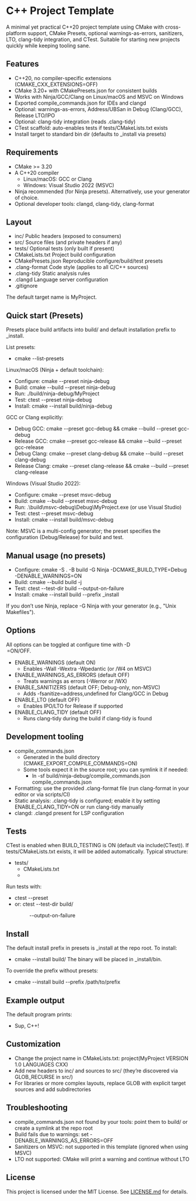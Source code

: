 # C++ Project Template

A minimal yet practical C++20 project template using CMake with cross-platform support, CMake Presets, optional warnings-as-errors, sanitizers, LTO, clang-tidy integration, and CTest. Suitable for starting new projects quickly while keeping tooling sane.

## Features
- C++20, no compiler-specific extensions (CMAKE_CXX_EXTENSIONS=OFF)
- CMake 3.20+ with CMakePresets.json for consistent builds
- Works with Ninja/GCC/Clang on Linux/macOS and MSVC on Windows
- Exported compile_commands.json for IDEs and clangd
- Optional: warnings-as-errors, Address/UBSan in Debug (Clang/GCC), Release LTO/IPO
- Optional: clang-tidy integration (reads .clang-tidy)
- CTest scaffold: auto-enables tests if tests/CMakeLists.txt exists
- Install target to standard bin dir (defaults to _install via presets)

## Requirements
- CMake >= 3.20
- A C++20 compiler
  - Linux/macOS: GCC or Clang
  - Windows: Visual Studio 2022 (MSVC)
- Ninja recommended (for Ninja presets). Alternatively, use your generator of choice.
- Optional developer tools: clangd, clang-tidy, clang-format

## Layout
- inc/               Public headers (exposed to consumers)
- src/               Source files (and private headers if any)
- tests/             Optional tests (only built if present)
- CMakeLists.txt     Project build configuration
- CMakePresets.json  Reproducible configure/build/test presets
- .clang-format      Code style (applies to all C/C++ sources)
- .clang-tidy        Static analysis rules
- .clangd            Language server configuration
- .gitignore

The default target name is MyProject.

## Quick start (Presets)
Presets place build artifacts into build/<presetName> and default installation prefix to _install.

List presets:
- cmake --list-presets

Linux/macOS (Ninja + default toolchain):
- Configure: cmake --preset ninja-debug
- Build:     cmake --build --preset ninja-debug
- Run:       ./build/ninja-debug/MyProject
- Test:      ctest --preset ninja-debug
- Install:   cmake --install build/ninja-debug

GCC or Clang explicitly:
- Debug GCC:     cmake --preset gcc-debug && cmake --build --preset gcc-debug
- Release GCC:   cmake --preset gcc-release && cmake --build --preset gcc-release
- Debug Clang:   cmake --preset clang-debug && cmake --build --preset clang-debug
- Release Clang: cmake --preset clang-release && cmake --build --preset clang-release

Windows (Visual Studio 2022):
- Configure: cmake --preset msvc-debug
- Build:     cmake --build --preset msvc-debug
- Run:       .\\build\\msvc-debug\\Debug\\MyProject.exe (or use Visual Studio)
- Test:      ctest --preset msvc-debug
- Install:   cmake --install build/msvc-debug

Note: MSVC is a multi-config generator; the preset specifies the configuration (Debug/Release) for build and test.

## Manual usage (no presets)
- Configure: cmake -S . -B build -G Ninja -DCMAKE_BUILD_TYPE=Debug -DENABLE_WARNINGS=ON
- Build:     cmake --build build -j
- Test:      ctest --test-dir build --output-on-failure
- Install:   cmake --install build --prefix _install

If you don’t use Ninja, replace -G Ninja with your generator (e.g., "Unix Makefiles").

## Options
All options can be toggled at configure time with -D<OPTION>=ON/OFF.
- ENABLE_WARNINGS (default ON)
  - Enables -Wall -Wextra -Wpedantic (or /W4 on MSVC)
- ENABLE_WARNINGS_AS_ERRORS (default OFF)
  - Treats warnings as errors (-Werror or /WX)
- ENABLE_SANITIZERS (default OFF; Debug-only, non-MSVC)
  - Adds -fsanitize=address,undefined for Clang/GCC in Debug
- ENABLE_LTO (default OFF)
  - Enables IPO/LTO for Release if supported
- ENABLE_CLANG_TIDY (default OFF)
  - Runs clang-tidy during the build if clang-tidy is found

## Development tooling
- compile_commands.json
  - Generated in the build directory (CMAKE_EXPORT_COMPILE_COMMANDS=ON)
  - Some tools expect it in the source root; you can symlink it if needed:
    - ln -sf build/ninja-debug/compile_commands.json compile_commands.json
- Formatting: use the provided .clang-format file (run clang-format in your editor or via scripts/CI)
- Static analysis: .clang-tidy is configured; enable it by setting ENABLE_CLANG_TIDY=ON or run clang-tidy manually
- clangd: .clangd present for LSP configuration

## Tests
CTest is enabled when BUILD_TESTING is ON (default via include(CTest)). If tests/CMakeLists.txt exists, it will be added automatically. Typical structure:
- tests/
  - CMakeLists.txt
  - <your test sources>

Run tests with:
- ctest --preset <your-configure-preset>
- or: ctest --test-dir build/<dir> --output-on-failure

## Install
The default install prefix in presets is _install at the repo root. To install:
- cmake --install build/<presetName>
The binary will be placed in _install/bin.

To override the prefix without presets:
- cmake --install build --prefix /path/to/prefix

## Example output
The default program prints:
- Sup, C++!

## Customization
- Change the project name in CMakeLists.txt: project(MyProject VERSION 1.0 LANGUAGES CXX)
- Add new headers to inc/ and sources to src/ (they’re discovered via GLOB_RECURSE in src/)
- For libraries or more complex layouts, replace GLOB with explicit target sources and add subdirectories

## Troubleshooting
- compile_commands.json not found by your tools: point them to build/<presetName> or create a symlink at the repo root
- Build fails due to warnings: set -DENABLE_WARNINGS_AS_ERRORS=OFF
- Sanitizers on MSVC: not supported in this template (ignored when using MSVC)
- LTO not supported: CMake will print a warning and continue without LTO

## License
This project is licensed under the MIT License. See [LICENSE.md](LICENSE.md) for details.
